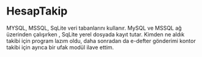 # HesapTakip
MYSQL, MSSQL, SqLite veri tabanlarını kullanır.
MySQL ve MSSQL ağ üzerinden çalışırken , SqLite yerel dosyada kayıt tutar.
Kimden ne aldık takibi için program lazım oldu, daha sonradan da e-defter gönderimi kontor takibi için ayrıca bir ufak modül ilave ettim.
